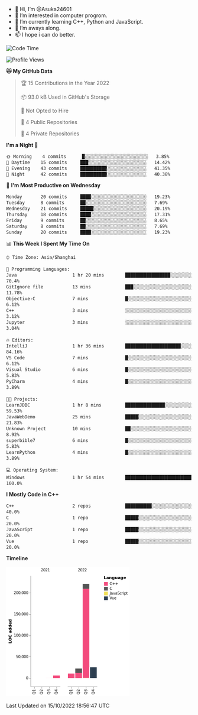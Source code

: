 - 👋 Hi, I’m @Asuka24601
- 👀 I’m interested in computer progrom.
- 🌱 I’m currently learning C++, Python and JavaScript.
- 💞️ I’m aways along.
- 📫 I hope i can do better.

<!--START_SECTION:waka-->
![Code Time](http://img.shields.io/badge/Code%20Time-266%20hrs%2026%20mins-blue)

![Profile Views](http://img.shields.io/badge/Profile%20Views-0-blue)

**🐱 My GitHub Data** 

> 🏆 15 Contributions in the Year 2022
 > 
> 📦 93.0 kB Used in GitHub's Storage 
 > 
> 🚫 Not Opted to Hire
 > 
> 📜 4 Public Repositories 
 > 
> 🔑 4 Private Repositories  
 > 
**I'm a Night 🦉** 

```text
🌞 Morning    4 commits      █░░░░░░░░░░░░░░░░░░░░░░░░   3.85% 
🌆 Daytime    15 commits     ███░░░░░░░░░░░░░░░░░░░░░░   14.42% 
🌃 Evening    43 commits     ██████████░░░░░░░░░░░░░░░   41.35% 
🌙 Night      42 commits     ██████████░░░░░░░░░░░░░░░   40.38%

```
📅 **I'm Most Productive on Wednesday** 

```text
Monday       20 commits     ████░░░░░░░░░░░░░░░░░░░░░   19.23% 
Tuesday      8 commits      ██░░░░░░░░░░░░░░░░░░░░░░░   7.69% 
Wednesday    21 commits     █████░░░░░░░░░░░░░░░░░░░░   20.19% 
Thursday     18 commits     ████░░░░░░░░░░░░░░░░░░░░░   17.31% 
Friday       9 commits      ██░░░░░░░░░░░░░░░░░░░░░░░   8.65% 
Saturday     8 commits      ██░░░░░░░░░░░░░░░░░░░░░░░   7.69% 
Sunday       20 commits     ████░░░░░░░░░░░░░░░░░░░░░   19.23%

```


📊 **This Week I Spent My Time On** 

```text
⌚︎ Time Zone: Asia/Shanghai

💬 Programming Languages: 
Java                     1 hr 20 mins        █████████████████░░░░░░░░   70.4% 
GitIgnore file           13 mins             ███░░░░░░░░░░░░░░░░░░░░░░   11.78% 
Objective-C              7 mins              █░░░░░░░░░░░░░░░░░░░░░░░░   6.12% 
C++                      3 mins              ░░░░░░░░░░░░░░░░░░░░░░░░░   3.12% 
Jupyter                  3 mins              ░░░░░░░░░░░░░░░░░░░░░░░░░   3.04%

🔥 Editors: 
IntelliJ                 1 hr 36 mins        █████████████████████░░░░   84.16% 
VS Code                  7 mins              █░░░░░░░░░░░░░░░░░░░░░░░░   6.12% 
Visual Studio            6 mins              █░░░░░░░░░░░░░░░░░░░░░░░░   5.83% 
PyCharm                  4 mins              █░░░░░░░░░░░░░░░░░░░░░░░░   3.89%

🐱‍💻 Projects: 
LearnJDBC                1 hr 8 mins         ███████████████░░░░░░░░░░   59.53% 
JavaWebDemo              25 mins             █████░░░░░░░░░░░░░░░░░░░░   21.83% 
Unknown Project          10 mins             ██░░░░░░░░░░░░░░░░░░░░░░░   8.92% 
superbible7              6 mins              █░░░░░░░░░░░░░░░░░░░░░░░░   5.83% 
LearnPython              4 mins              █░░░░░░░░░░░░░░░░░░░░░░░░   3.89%

💻 Operating System: 
Windows                  1 hr 54 mins        █████████████████████████   100.0%

```

**I Mostly Code in C++** 

```text
C++                      2 repos             ██████████░░░░░░░░░░░░░░░   40.0% 
C                        1 repo              █████░░░░░░░░░░░░░░░░░░░░   20.0% 
JavaScript               1 repo              █████░░░░░░░░░░░░░░░░░░░░   20.0% 
Vue                      1 repo              █████░░░░░░░░░░░░░░░░░░░░   20.0%

```


**Timeline**

![Chart not found](https://raw.githubusercontent.com/Asuka24601/Asuka24601/main/charts/bar_graph.png) 


 Last Updated on 15/10/2022 18:56:47 UTC
<!--END_SECTION:waka-->
